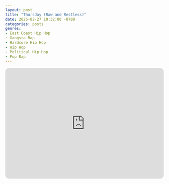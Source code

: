 ```yaml
---
layout: post
title: "Thursday (Raw and Restless)"
date: 2025-02-27 10:32:00 -0700
categories: posts
genres:
- East Coast Hip Hop
- Gangsta Rap
- Hardcore Hip Hop
- Hip Hop
- Political Hip Hop
- Pop Rap 
---
```

<iframe style="border-radius:12px" src="https://open.spotify.com/embed/playlist/5k4nV3me36qSKpZfF0GmJv?utm_source=generator" width="100%" height="352" frameBorder="0" allowfullscreen="" allow="autoplay; clipboard-write; encrypted-media; fullscreen; picture-in-picture" loading="lazy"></iframe>